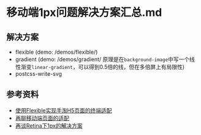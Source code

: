 # 移动端1px问题解决方案汇总.md

## 解决方案

* flexible (demo: /demos/flexible/)
* gradient (demo: /demos/gradient/ 原理是在`background-image`中写一个线性渐变`linear-gradient`，可以得到0.5倍的线，但在多倍屏上有局限性)
* postcss-write-svg

## 参考资料

* [使用Flexible实现手淘H5页面的终端适配](https://www.w3cplus.com/mobile/lib-flexible-for-html5-layout.html)
* [再聊移动端页面的适配](https://www.w3cplus.com/css/vw-for-layout.html)
* [再谈Retina下1px的解决方案](https://www.w3cplus.com/css/fix-1px-for-retina.html)
